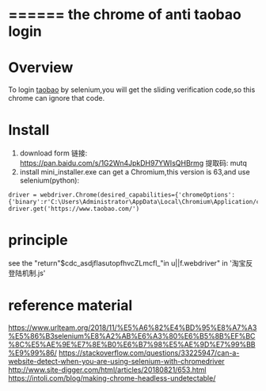 ======
the chrome of anti taobao login 
======

Overview
========

To login [taobao](https://www.taobao.com/) by selenium,you will get the sliding verification code,so this chrome can ignore that code.

Install
========
1. download form 链接: https://pan.baidu.com/s/1G2Wn4JpkDH97YWIsQHBrmg 提取码: mutq 
2. install mini_installer.exe can get a Chromium,this version is 63,and use selenium(python):
```
driver = webdriver.Chrome(desired_capabilities={'chromeOptions':{'binary':r'C:\Users\Administrator\AppData\Local\Chromium\Application/chrome.exe'}})
driver.get('https://www.taobao.com/')
```

principle
=======
see the "return"$cdc_asdjflasutopfhvcZLmcfl_"in u||f.webdriver" in '淘宝反登陆机制.js'

reference material
=======
https://www.urlteam.org/2018/11/%E5%A6%82%E4%BD%95%E8%A7%A3%E5%86%B3selenium%E8%A2%AB%E6%A3%80%E6%B5%8B%EF%BC%8C%E5%AE%9E%E7%8E%B0%E6%B7%98%E5%AE%9D%E7%99%BB%E9%99%86/
https://stackoverflow.com/questions/33225947/can-a-website-detect-when-you-are-using-selenium-with-chromedriver
http://www.site-digger.com/html/articles/20180821/653.html
https://intoli.com/blog/making-chrome-headless-undetectable/
